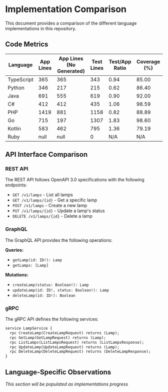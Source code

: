 # Implementation Comparison

This document provides a comparison of the different language implementations in this repository.

## Code Metrics

| Language   | App Lines | App Lines (No Generated) | Test Lines | Test/App Ratio | Coverage (%) |
|------------|-----------|--------------------------|------------|---------------|--------------|
| TypeScript | 365 | 365 | 343 | 0.94 | 85.00 |
| Python | 346 | 217 | 215 | 0.62 | 86.40 |
| Java | 691 | 555 | 619 | 0.90 | 92.00 |
| C# | 412 | 412 | 435 | 1.06 | 98.59 |
| PHP | 1419 | 881 | 1158 | 0.82 | 88.89 |
| Go | 715 | 197 | 1307 | 1.83 | 98.60 |
| Kotlin | 583 | 462 | 795 | 1.36 | 79.19 |
| Ruby | null | null | 0 | N/A | N/A |
## API Interface Comparison

### REST API

The REST API follows OpenAPI 3.0 specifications with the following endpoints:

- `GET /v1/lamps` - List all lamps
- `GET /v1/lamps/{id}` - Get a specific lamp
- `POST /v1/lamps` - Create a new lamp
- `PUT /v1/lamps/{id}` - Update a lamp's status
- `DELETE /v1/lamps/{id}` - Delete a lamp

### GraphQL

The GraphQL API provides the following operations:

**Queries:**

- `getLamp(id: ID!): Lamp`
- `getLamps: [Lamp]`

**Mutations:**

- `createLamp(status: Boolean!): Lamp`
- `updateLamp(id: ID!, status: Boolean!): Lamp`
- `deleteLamp(id: ID!): Boolean`

### gRPC

The gRPC API defines the following services:

```protobuf
service LampService {
  rpc CreateLamp(CreateLampRequest) returns (Lamp);
  rpc GetLamp(GetLampRequest) returns (Lamp);
  rpc ListLamps(ListLampsRequest) returns (ListLampsResponse);
  rpc UpdateLamp(UpdateLampRequest) returns (Lamp);
  rpc DeleteLamp(DeleteLampRequest) returns (DeleteLampResponse);
}
```

## Language-Specific Observations

_This section will be populated as implementations progress_
